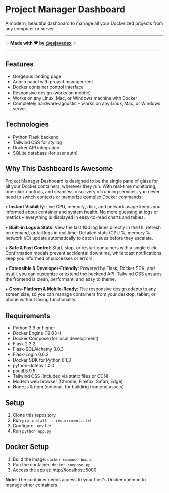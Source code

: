 # Project Manager Dashboard

A modern, beautiful dashboard to manage all your Dockerized projects from any computer or server.

---

✨ **Made with ❤️ by [@esjavadex](https://github.com/esjavadex)** ✨

---

## Features
- Gorgeous landing page
- Admin panel with project management
- Docker container control interface
- Responsive design (works on mobile)
- Works on any Linux, Mac, or Windows machine with Docker
- Completely hardware-agnostic – works on any Linux, Mac, or Windows server.

## Technologies
- Python Flask backend
- Tailwind CSS for styling
- Docker API integration
- SQLite database (for user auth)

## Why This Dashboard Is Awesome

Project Manager Dashboard is designed to be the single pane of glass for all your Docker containers, wherever they run. With real-time monitoring, one-click controls, and seamless discovery of running services, you never need to switch contexts or memorize complex Docker commands.

• **Instant Visibility**: Live CPU, memory, disk, and network usage keeps you informed about container and system health. No more guessing at logs or metrics – everything is displayed in easy-to-read charts and tables.

• **Built-in Logs & Stats**: View the last 100 log lines directly in the UI, refresh on demand, or tail logs in real time. Detailed stats (CPU %, memory %, network I/O) update automatically to catch issues before they escalate.

• **Safe & Fast Control**: Start, stop, or restart containers with a single click. Confirmation modals prevent accidental downtime, while toast notifications keep you informed of successes or errors.

• **Extensible & Developer-Friendly**: Powered by Flask, Docker SDK, and psutil, you can customize or extend the backend API. Tailwind CSS ensures the frontend is clean, performant, and easy to theme.

• **Cross-Platform & Mobile-Ready**: The responsive design adapts to any screen size, so you can manage containers from your desktop, tablet, or phone without losing functionality.

## Requirements

- Python 3.9 or higher
- Docker Engine (19.03+)
- Docker Compose (for local development)
- Flask 2.3.2
- Flask-SQLAlchemy 3.0.3
- Flask-Login 0.6.2
- Docker SDK for Python 6.1.3
- python-dotenv 1.0.0
- psutil 5.9.5
- Tailwind CSS (included via static files or CDN)
- Modern web browser (Chrome, Firefox, Safari, Edge)
- Node.js & npm (optional, for building frontend assets)

## Setup
1. Clone this repository
2. Run `pip install -r requirements.txt`
3. Configure `.env` file
4. Run `python app.py`

## Docker Setup
1. Build the image: `docker-compose build`
2. Run the container: `docker-compose up`
3. Access the app at: http://localhost:5000

**Note**: The container needs access to your host's Docker daemon to manage other containers.
